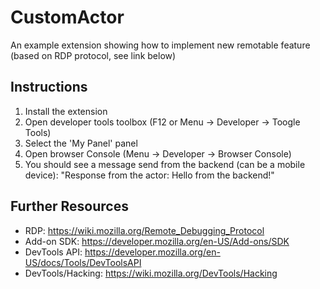 CustomActor
===========
An example extension showing how to implement new remotable feature
(based on RDP protocol, see link below)

Instructions
------------
1. Install the extension
2. Open developer tools toolbox (F12 or Menu -> Developer -> Toogle Tools)
3. Select the 'My Panel' panel
4. Open browser Console (Menu -> Developer -> Browser Console)
5. You should see a message send from the backend (can be a mobile device):
"Response from the actor: Hello from the backend!"

Further Resources
-----------------
* RDP: https://wiki.mozilla.org/Remote_Debugging_Protocol
* Add-on SDK: https://developer.mozilla.org/en-US/Add-ons/SDK
* DevTools API: https://developer.mozilla.org/en-US/docs/Tools/DevToolsAPI
* DevTools/Hacking: https://wiki.mozilla.org/DevTools/Hacking
